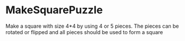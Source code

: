 # MakeSquarePuzzle
Make a square with size 4*4 by using 4 or 5 pieces. The pieces can be rotated or flipped and all pieces should be used to form a square
